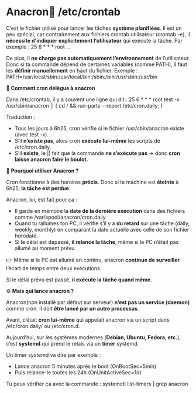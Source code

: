 # Anacron🔧 **/etc/crontab**

C’est le fichier utilisé pour lancer les tâches **système planifiées**. Il est un peu spécial, car contrairement aux fichiers crontab utilisateur (crontab -e), il **nécessite d’indiquer explicitement l’utilisateur** qui exécute la tâche. Par exemple : 25 6 * * * root …

De plus, il **ne charge pas automatiquement l’environnement** de l’utilisateur. Donc si ta commande dépend de certaines variables (comme PATH), il faut les **définir manuellement** en haut du fichier. Exemple : PATH=/usr/local/sbin:/usr/local/bin:/sbin:/bin:/usr/sbin:/usr/bin



🚦 **Comment cron délègue à anacron**

Dans /etc/crontab, il y a souvent une ligne qui dit : 25 6 * * * root test -x /usr/sbin/anacron || { cd / && run-parts --report /etc/cron.daily; }

Traduction :

- Tous les jours à 6h25, cron vérifie si le fichier /usr/sbin/anacron existe (avec test -x).
- S’il **n’existe pas**, alors cron **exécute lui-même** les scripts de /etc/cron.daily.
- S’il **existe**, le || fait que la commande **ne s’exécute pas** → donc **cron laisse anacron faire le boulot.**



🔁 **Pourquoi utiliser Anacron ?**

Cron fonctionne à des horaires **précis**. Donc si ta machine est **éteinte** à 6h25, **la tâche est perdue**.

Anacron, lui, est fait pour ça :

- Il garde en mémoire la **date de la dernière exécution** dans des fichiers comme /var/spool/anacron/cron.daily
- Quand tu rallumes ton PC, il vérifie s’il y a **du retard** sur une tâche (daily, weekly, monthly) en comparant la date actuelle avec celle de son fichier horodaté.
- Si le délai est dépassé, **il relance la tâche**, même si le PC n’était pas allumé au moment prévu.

👉 Même si le PC est allumé en continu, anacron **continue de surveiller** l’écart de temps entre deux exécutions.

Si le délai prévu est passé, **il exécute la tâche quand même**.



⚙️ **Mais qui lance anacron ?**

Anacron(non installé par défaut sur serveur) **n’est pas un service (daemon)** comme cron. Il doit **être lancé par un autre processus**.

Avant, c’était **cron lui-même** qui appelait anacron via un script dans /etc/cron.daily/ ou /etc/cron.d.

Aujourd’hui, sur les systèmes modernes (**Debian, Ubuntu, Fedora, etc.**), c’est **systemd** qui prend le relais via un **timer** systemd.

Un timer systemd va dire par exemple :

- Lance anacron 5 minutes après le boot (OnBootSec=5min)
- Puis relance-le toutes les 24h (OnUnitActiveSec=1d)

Tu peux vérifier ça avec la commande : systemctl list-timers | grep anacron
